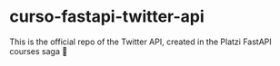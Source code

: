 # curso-fastapi-twitter-api
This is the official repo of the Twitter API, created in the Platzi FastAPI courses saga 🚀
